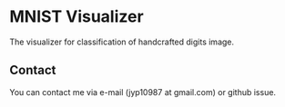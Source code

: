 # MNIST Visualizer
The visualizer for classification of handcrafted digits image.

## Contact
You can contact me via e-mail (jyp10987 at gmail.com) or github issue.
